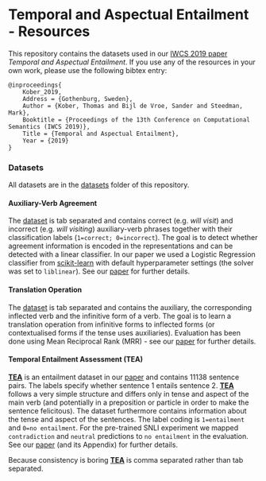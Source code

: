 # Temporal and Aspectual Entailment - Resources #

This repository contains the datasets used in our [IWCS 2019 paper](https://github.com/tttthomasssss/iwcs2019/blob/master/TemporalAndAspectualEntailment.pdf) _Temporal and Aspectual Entailment_. If you use any of the resources in your own work, please use the following bibtex entry:

```
@inproceedings{
	Kober_2019,
	Address = {Gothenburg, Sweden},
	Author = {Kober, Thomas and Bijl de Vroe, Sander and Steedman, Mark},
	Booktitle = {Proceedings of the 13th Conference on Computational Semantics (IWCS 2019)},
	Title = {Temporal and Aspectual Entailment},
	Year = {2019}
}
```

### Datasets ###

All datasets are in the [datasets](https://github.com/tttthomasssss/iwcs2019/tree/master/datasets) folder of this repository.

#### Auxiliary-Verb Agreement ####

The [dataset](https://github.com/tttthomasssss/iwcs2019/blob/master/datasets/aux_verb_agreement.txt) is tab separated and contains correct (e.g. _will visit_) and incorrect (e.g. _will visiting_) auxiliary-verb phrases together with their classification labels (`1=correct; 0=incorrect`). The goal is to detect whether agreement information is encoded in the representations and can be detected with a linear classifier. In our paper we used a Logistic Regression classifier from [scikit-learn](https://scikit-learn.org/stable/modules/generated/sklearn.linear_model.LogisticRegression.html#sklearn-linear-model-logisticregression) with default hyperparameter settings (the solver was set to `liblinear`). See our [paper]((https://github.com/tttthomasssss/iwcs2019/blob/master/TemporalAndAspectualEntailment.pdf)) for further details.

#### Translation Operation ####

The [dataset](https://github.com/tttthomasssss/iwcs2019/blob/master/datasets/translation_operation.txt) is tab separated and contains the auxiliary, the corresponding inflected verb and the infinitive form of a verb. The goal is to learn a translation operation from infinitive forms to inflected forms (or contextualised forms if the tense uses auxiliaries). Evaluation has been done using Mean Reciprocal Rank (MRR) - see our [paper]((https://github.com/tttthomasssss/iwcs2019/blob/master/TemporalAndAspectualEntailment.pdf)) for further details.

#### Temporal Entailment Assessment (TEA) ####

**[TEA](https://github.com/tttthomasssss/iwcs2019/blob/master/datasets/TEA.txt)** is an entailment dataset in our [paper]((https://github.com/tttthomasssss/iwcs2019/blob/master/TemporalAndAspectualEntailment.pdf)) and contains 11138 sentence pairs. The labels specify whether sentence 1 entails sentence 2. **[TEA](https://github.com/tttthomasssss/iwcs2019/blob/master/datasets/TEA.txt)** follows a very simple structure and differs only in tense and aspect of the main verb (and potentially in a preposition or particle in order to make the sentence felicitous). The dataset furthermore contains information about the tense and aspect of the sentences. The label coding is `1=entailment` and `0=no entailment`. For the pre-trained SNLI experiment we mapped `contradiction` and `neutral` predictions to `no entailment` in the evaluation.  See our [paper]((https://github.com/tttthomasssss/iwcs2019/blob/master/TemporalAndAspectualEntailment.pdf)) (and its Appendix) for further details.

Because consistency is boring **[TEA](https://github.com/tttthomasssss/iwcs2019/blob/master/datasets/TEA.txt)** is comma separated rather than tab separated.